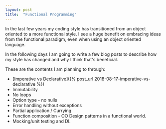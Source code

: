 ```yaml
---
layout: post
title:  "Functional Programming"
---
```


In the last few years my coding style has transitioned from an object oriented to a more functional style.
I see a huge benefit on embracing ideas from the functional paradigm, even when using an object oriented language.

In the following days I am going to write a few blog posts to describe how my style has changed and why I think that's beneficial.

These are the contents I am planning to through: 
* [Imperative vs Declarative]({% post_url 2018-08-17-imperative-vs-declarative %})  
* Immutability
* No loops
* Option type - no nulls
* Error handling without exceptions
* Partial application / Currying
* Function composition - OO Design patterns in a functional world.
* Mocking/unit testing and DI.
